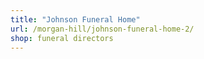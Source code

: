 ```yaml
---
title: "Johnson Funeral Home"
url: /morgan-hill/johnson-funeral-home-2/
shop: funeral directors
---
```

